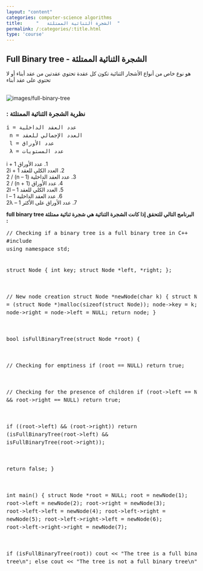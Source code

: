 ```yaml
---
layout: "content"
categories: computer-science algorithms
title:     "   الشجرة الثنائية الممتلئة  "
permalink: /:categories/:title.html
type: 'course'
---
```

<div class="col-12">
<h2>  Full Binary  tree -     الشجرة الثنائية الممتلئة  </h2>
<p class="content-p">هو نوع خاص من أنواع الأشجار الثنائية تكون كل عقدة تحتوي عقدتين من عقد أبناء أو لا تحتوي على عقد أبناء 
</p>
 <br/><img class="content-image" src="/assets/img/algorithms/full-binary-tree.jpg" alt="images/full-binary-tree"/>
 <h3> : نظرية الشجرة الثنائية الممتلئة </h3>
<div class="code-box">
<p class="content-p">
<pre style="line-height: 1.5em;">
i = عدد العقد الداخلية
 n = العدد الإجمالي للعقد
 l = عدد الأوراق 
 λ = عدد المستويات 
</pre>
</p>
</div>
<p class="content-p"><bdi>
1.	عدد الأوراق i + 1
<br>
2.	العدد الكلي للعقد 2i + 1
<br>
3.	عدد العقد الداخلية (n – 1) / 2
<br>
4.	عدد الأوراق (n + 1) / 2
<br>
5.	العدد الكلي للعقد 2l – 1
<br>
6.	عدد العقد الداخلية l – 1
<br>
7.	عدد الأوراق على الأكثر 2λ – 1
</bdi></p>
<p class="content-p"><bdi><b>البرنامج التالي للتحقق إذا كانت الشجرة الثنائية هي شجرة ثنائية ممتلئة full binary tree :</b></bdi></p>
<div class="code-box">
<p class="content-p">
<pre style="line-height: 1.5em;">
// Checking if a binary tree is a full binary tree in C++
#include <bits/stdc++.h>
using namespace std;

struct Node {
  int key;
  struct Node *left, *right;
};

// New node creation
struct Node *newNode(char k) {
  struct Node *node = (struct Node *)malloc(sizeof(struct Node));
  node->key = k;
  node->right = node->left = NULL;
  return node;
}

bool isFullBinaryTree(struct Node *root) {
  
  // Checking for emptiness
  if (root == NULL)
    return true;

  // Checking for the presence of children
  if (root->left == NULL && root->right == NULL)
    return true;

  if ((root->left) && (root->right))
    return (isFullBinaryTree(root->left) && isFullBinaryTree(root->right));

  return false;
}

int main() {
  struct Node *root = NULL;
  root = newNode(1);
  root->left = newNode(2);
  root->right = newNode(3);
  root->left->left = newNode(4);
  root->left->right = newNode(5);
  root->left->right->left = newNode(6);
  root->left->right->right = newNode(7);

  if (isFullBinaryTree(root))
    cout << "The tree is a full binary tree\n";
  else
    cout << "The tree is not a full binary tree\n";
}
</pre>
</p>
</div>
</div>